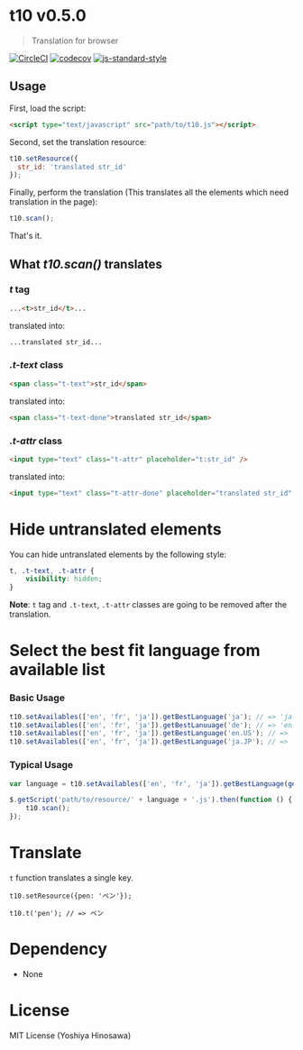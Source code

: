 # t10 v0.5.0

> Translation for browser

[![CircleCI](https://circleci.com/gh/kt3k/t10.svg?style=svg)](https://circleci.com/gh/kt3k/t10)
[![codecov](https://codecov.io/gh/kt3k/t10/branch/master/graph/badge.svg)](https://codecov.io/gh/kt3k/t10)
[![js-standard-style](https://img.shields.io/badge/code%20style-standard-brightgreen.svg)](http://standardjs.com/)

## Usage

First, load the script:
```html
<script type="text/javascript" src="path/to/t10.js"></script>
```

Second, set the translation resource:

```javascript
t10.setResource({
  str_id: 'translated str_id'
});
```

Finally, perform the translation (This translates all the elements which need translation in the page):

```javascript
t10.scan();
```

That's it.


## What *t10.scan()* translates

### *t* tag

```html
...<t>str_id</t>...
```
translated into:

```html
...translated str_id...
```


### *.t-text* class

```html
<span class="t-text">str_id</span>
```

translated into:

```html
<span class="t-text-done">translated str_id</span>
```


### *.t-attr* class

```html
<input type="text" class="t-attr" placeholder="t:str_id" />
```

translated into:

```html
<input type="text" class="t-attr-done" placeholder="translated str_id" />
```

# Hide untranslated elements

You can hide untranslated elements by the following style:

```css
t, .t-text, .t-attr {
    visibility: hidden;
}
```

**Note**: `t` tag and `.t-text`, `.t-attr` classes are going to be removed after the translation.

# Select the best fit language from available list

### Basic Usage

```javascript
t10.setAvailables(['en', 'fr', 'ja']).getBestLanguage('ja'); // => 'ja'
t10.setAvailables(['en', 'fr', 'ja']).getBestLanuuage('de'); // => 'en' # the first available is the default
t10.setAvailables(['en', 'fr', 'ja']).getBestLanguage('en.US'); // => 'en'
t10.setAvailables(['en', 'fr', 'ja']).getBestLanguage('ja.JP'); // => 'ja'
```

### Typical Usage

```javascript
var language = t10.setAvailables(['en', 'fr', 'ja']).getBestLanguage(getFromSystem());

$.getScript('path/to/resource/' + language + '.js').then(function () {
    t10.scan();
});
```

# Translate

`t` function translates a single key.

```
t10.setResource({pen: 'ペン'});

t10.t('pen'); // => ペン
```

# Dependency

- None

# License

MIT License (Yoshiya Hinosawa)
